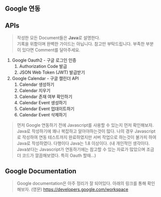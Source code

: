 ## Google 연동

## APIs
> 작성한 모든 Document들은 **Java**로 설명한다. \
> 기록을 위함이며 완벽한 가이드는 아닙니다. 참고만 부탁드립니다. 부족한 부분이 있다면 Comment를 달아주세요.
1. Google Oauth2 - 구글 로그인 인증
   1. Authorization Code 발급
   2. JSON Web Token (JWT) 발급받기
2. Google Calendar - 구글 캘린더 API
   1. Calendar 생성하기
   2. Calendar 지우기
   3. Calendar 존재 여부 확인하기
   4. Calendar Event 생성하기
   5. Calendar Event 업데이트하기
   6. Calendar Event 삭제하기

> 먼저 Google 연동하기 전에 Javascript를 사용할 수 있는지 먼저 확인해보자. Java로 작성하기에 꽤나 복잡하고 알아야하는것이 많다.
> 나의 경우 Javascript로 작성하여 연동 테스트까지 완료하였지만 서버 작업으로 하는것이 불가피 하여 Java로 작성하였다. 다행이다 Java는 1.8 이상이다.
> (내 개인적인 생각이다. Java보다는 Javascript가 연동하기에는 참고할 수 있는 자료가 많았으며 조금 더 코드가 깔끔해보였다. 특히 Oauth 할때...)

## Google Documentation
> Google documentation은 아주 정리가 잘 되어있다. 아래의 링크를 통해 확인해보자. (영문)
> https://developers.google.com/workspace 
